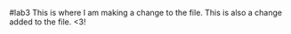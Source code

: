 #lab3
This is where I am making a change to the file.
This is also a change added to the file. 
<3!
